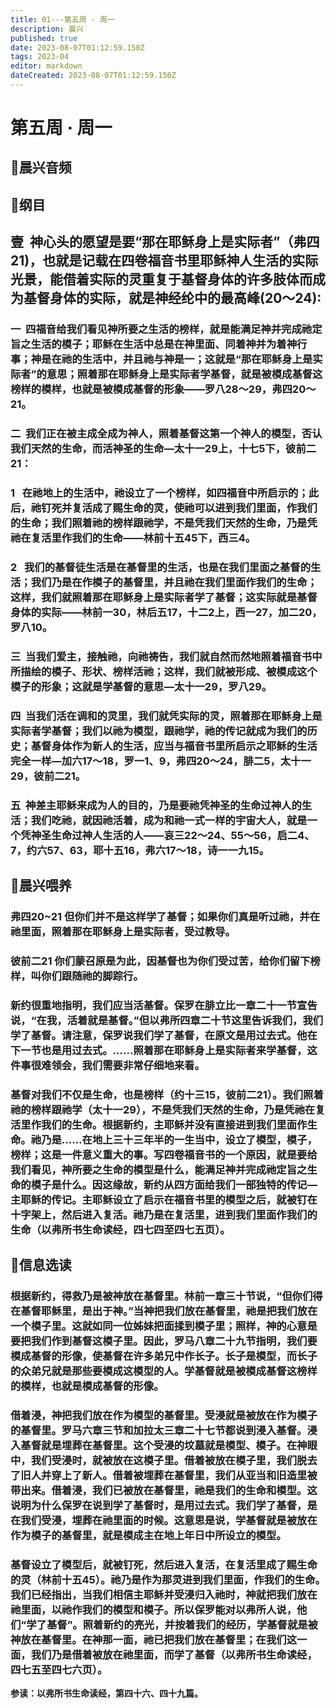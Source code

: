 ```yaml
---
title: 01---第五周 · 周一
description: 晨兴
published: true
date: 2023-08-07T01:12:59.150Z
tags: 2023-04
editor: markdown
dateCreated: 2023-08-07T01:12:59.150Z
---
```


# 第五周 · 周一
## 🎵晨兴音频

## 📖纲目

## **壹  神心头的愿望是要“那在耶稣身上是实际者”（弗四21)，也就是记载在四卷福音书里耶稣神人生活的实际光景，能借着实际的灵重复于基督身体的许多肢体而成为基督身体的实际，就是神经纶中的最高峰(20～24):**

### 一  四福音给我们看见神所要之生活的榜样，就是能满足神并完成祂定旨之生活的模子；耶稣在生活中总是在神里面、同着神并为着神行事；神是在祂的生活中，并且祂与神是一；这就是“那在耶稣身上是实际者”的意思；照着那在耶稣身上是实际者学基督，就是被模成基督这榜样的模样，也就是被模成基督的形象——罗八28～29，弗四20～21。

### 二  我们正在被主成全成为神人，照着基督这第一个神人的模型，否认我们天然的生命，而活神圣的生命—太十一29上，十七5下，彼前二21：

### 1   在祂地上的生活中，祂设立了一个榜样，如四福音中所启示的；此后，祂钉死并复活成了赐生命的灵，使祂可以进到我们里面，作我们的生命；我们照着祂的榜样跟祂学，不是凭我们天然的生命，乃是凭祂在复活里作我们的生命——林前十五45下，西三4。

### 2   我们的基督徒生活是在基督里的生活，也是在我们里面之基督的生活；我们乃是在作模子的基督里，并且祂在我们里面作我们的生命；这样，我们就照着那在耶稣身上是实际者学了基督；这实际就是基督身体的实际——林前一30，林后五17，十二2上，西一27，加二20，罗八10。

### 三  当我们爱主，接触祂，向祂祷告，我们就自然而然地照着福音书中所描绘的模子、形状、榜样活祂；这样，我们就被形成、被模成这个模子的形象；这就是学基督的意思—太十一29，罗八29。

### 四  当我们活在调和的灵里，我们就凭实际的灵，照着那在耶稣身上是实际者学基督；我们以祂为模型，跟祂学，祂的传记就成为我们的历史；基督身体作为新人的生活，应当与福音书里所启示之耶稣的生活完全一样—加六17～18，罗一1、9，弗四20～24，腓二5，太十一29，彼前二21。

### 五  神差主耶稣来成为人的目的，乃是要祂凭神圣的生命过神人的生活；我们吃祂，就因祂活着，成为和祂一式一样的宇宙大人，就是一个凭神圣生命过神人生活的人——哀三22～24、55～56，启二4、7，约六57、63，耶十五16，弗六17～18，诗一一九15。

## 📖晨兴喂养

### **弗四20~21    但你们并不是这样学了基督；如果你们真是听过祂，并在祂里面，照着那在耶稣身上是实际者，受过教导。**

### **彼前二21	    你们蒙召原是为此，因基督也为你们受过苦，给你们留下榜样，叫你们跟随祂的脚踪行。**

### 新约很重地指明，我们应当活基督。保罗在腓立比一章二十一节宣告说，“在我，活着就是基督。”但以弗所四章二十节这里告诉我们，我们学了基督。请注意，保罗说我们学了基督，在原文是用过去式。他在下一节也是用过去式。……照着那在耶稣身上是实际者来学基督，这件事很难领会，我们需要非常仔细地来看。

### 基督对我们不仅是生命，也是榜样（约十三15，彼前二21）。我们照着祂的榜样跟祂学（太十一29），不是凭我们天然的生命，乃是凭祂在复活里作我们的生命。根据新约，主耶稣并没有直接进到我们里面作生命。祂乃是……在地上三十三年半的一生当中，设立了模型，模子，榜样；这是一件意义重大的事。写四卷福音书的一个原因，就是要给我们看见，神所要之生命的模型是什么，能满足神并完成祂定旨之生命的模子是什么。因这缘故，新约从四方面给我们一部独特的传记—主耶稣的传记。主耶稣设立了启示在福音书里的模型之后，就被钉在十字架上，然后进入复活。祂乃是在复活里，进到我们里面作我们的生命（以弗所书生命读经，四七四至四七五页）。

## 📖信息选读

### 根据新约，得救乃是被神放在基督里。林前一章三十节说，“但你们得在基督耶稣里，是出于神。”当神把我们放在基督里，祂是把我们放在一个模子里。这就如同一位姊妹把面揉到模子里；照样，神的心意是要把我们作到基督这模子里。因此，罗马八章二十九节指明，我们要模成基督的形像，使基督在许多弟兄中作长子。长子是模型，而长子的众弟兄就是那些要模成这模型的人。学基督就是被模成基督这榜样的模样，也就是模成基督的形像。

### 借着浸，神把我们放在作为模型的基督里。受浸就是被放在作为模子的基督里。罗马六章三节和加拉太三章二十七节都说到浸入基督。浸入基督就是埋葬在基督里。这个受浸的坟墓就是模型、模子。在神眼中，我们受浸时，就被放在这模子里。借着被放在模子里，我们脱去了旧人并穿上了新人。借着被埋葬在基督里，我们从亚当和旧造里被带出来。借着浸，我们已被放在基督里，祂是我们的生命和模型。这说明为什么保罗在说到学了基督时，是用过去式。我们学了基督，是在我们受浸，埋葬在祂里面的时候。这意思是说，学基督就是被放在作为模子的基督里，就是模成主在地上年日中所设立的模型。

### 基督设立了模型后，就被钉死，然后进入复活，在复活里成了赐生命的灵（林前十五45）。祂乃是作为那灵进到我们里面，作我们的生命。我们已经指出，当我们相信主耶稣并受浸归入祂时，神就把我们放在祂里面，以祂作我们的模型和模子。所以保罗能对以弗所人说，他们“学了基督”。照着新约的亮光，并按着我们的经历，学基督就是被神放在基督里。在神那一面，祂已把我们放在基督里；在我们这一面，我们乃是借着被放在祂里面，而学了基督（以弗所书生命读经，四七五至四七六页）。

**参读：以弗所书生命读经，第四十六、四十九篇。**
<!-- Google tag (gtag.js) -->
<script async src="https://www.googletagmanager.com/gtag/js?id=G-1P8709Z16T"></script>
<script>
  window.dataLayer = window.dataLayer || [];
  function gtag(){dataLayer.push(arguments);}
  gtag('js', new Date());

  gtag('config', 'G-1P8709Z16T');
</script>